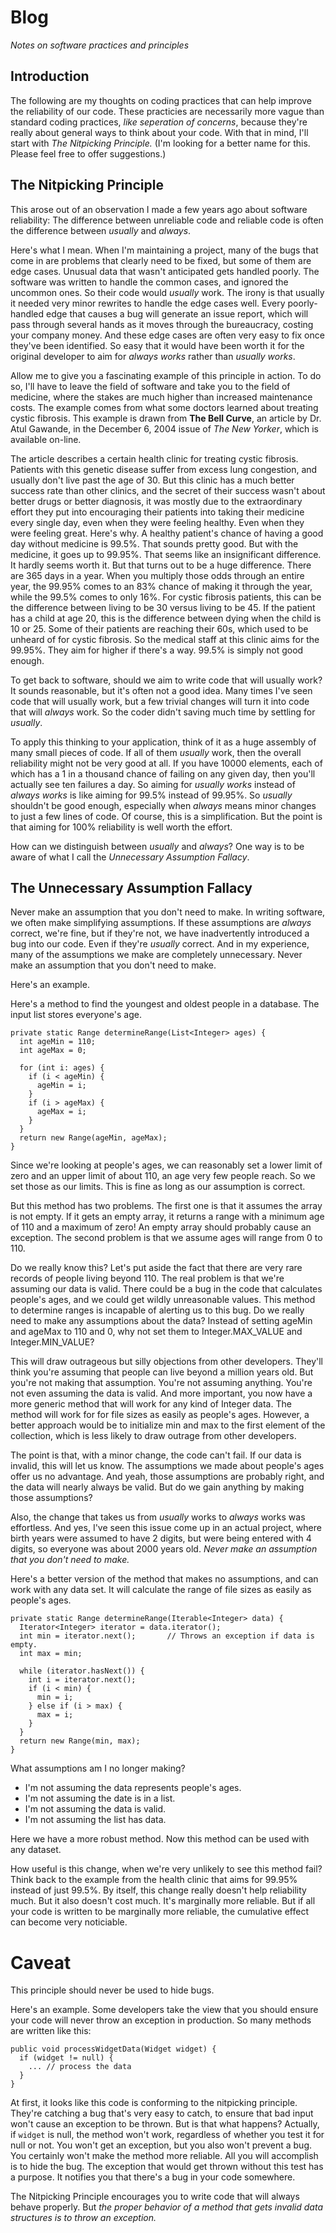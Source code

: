 # Blog
*Notes on software practices and principles*

## Introduction
The following are my thoughts on coding practices that can help improve the reliability of our code. These practicies are necessarily more vague than standard coding practices, *like seperation of concerns*, because they're really about general ways to think about your code. With that in mind, I'll start with *The Nitpicking Principle.* (I'm looking for a better name for this. Please feel free to offer suggestions.)

## The Nitpicking Principle
This arose out of an observation I made a few years ago about software reliability: The difference between unreliable code and reliable code is often the difference between *usually* and *always*.

Here's what I mean. When I'm maintaining a project, many of the bugs that come in are problems that clearly need to be fixed, but some of them are edge cases. Unusual data that wasn't anticipated gets handled poorly. The software was written to handle the common cases, and ignored the uncommon ones. So their code would *usually* work. The irony is that usually it needed very minor rewrites to handle the edge cases well. Every poorly-handled edge that causes a bug will generate an issue report, which will pass through several hands as it moves through the bureaucracy, costing your company money. And these edge cases are often very easy to fix once they've been identified. So easy that it would have been worth it for the original developer to aim for *always works* rather than *usually works*.

Allow me to give you a fascinating example of this principle in action. To do so, I'll have to leave the field of software and take you to the field of medicine, where the stakes are much higher than increased maintenance costs. The example comes from what some doctors learned about treating cystic fibrosis. This example is drawn from **The Bell Curve**, an article by Dr. Atul Gawande, in the December 6, 2004 issue of *The New Yorker*, which is available on-line.

The article describes a certain health clinic for treating cystic fibrosis. Patients with this genetic disease suffer from excess lung congestion, and usually don't live past the age of 30. But this clinic has a much better success rate than other clinics, and the secret of their success wasn't about better drugs or better diagnosis, it was mostly due to the extraordinary effort they put into encouraging their patients into taking their medicine every single day, even when they were feeling healthy. Even when they were feeling great. Here's why. A healthy patient's chance of having a good day without medicine is 99.5%. That sounds pretty good. But with the medicine, it goes up to 99.95%. That seems like an insignificant difference. It hardly seems worth it. But that turns out to be a huge difference. There are 365 days in a year. When you multiply those odds through an entire year, the 99.95% comes to an 83% chance of making it through the year, while the 99.5% comes to only 16%. For cystic fibrosis patients, this can be the difference between living to be 30 versus living to be 45. If the patient has a child at age 20, this is the difference between dying when the child is 10 or 25. Some of their patients are reaching their 60s, which used to be unheard of for cystic fibrosis. So the medical staff at this clinic aims for the 99.95%. They aim for higher if there's a way. 99.5% is simply not good enough.

To get back to software, should we aim to write code that will usually work? It sounds reasonable, but it's often not a good idea. Many times I've seen code that will usually work, but a few trivial changes will turn it into code that will *always* work. So the coder didn't saving much time by settling for *usually*.

To apply this thinking to your application, think of it as a huge assembly of many small pieces of code. If all of them *usually* work, then the overall reliability might not be very good at all. If you have 10000 elements, each of which has a 1 in a thousand chance of failing on any given day, then you'll actually see ten failures a day. So aiming for *usually works* instead of *always works* is like aiming for 99.5% instead of 99.95%. So *usually* shouldn't be good enough, especially when *always* means minor changes to just a few lines of code. Of course, this is a simplification. But the point is that aiming for 100% reliability is well worth the effort.

How can we distinguish between *usually* and *always*? One way is to be aware of what I call the *Unnecessary Assumption Fallacy*.

## The Unnecessary Assumption Fallacy

Never make an assumption that you don't need to make. In writing software, we often make simplifying assumptions. If these assumptions are *always* correct, we're fine, but if they're not, we have inadvertently introduced a bug into our code. Even if they're *usually* correct. And in my experience, many of the assumptions we make are completely unnecessary. Never make an assumption that you don't need to make.

Here's an example.

Here's a method to find the youngest and oldest people in a database. The input list stores everyone's age.

    private static Range determineRange(List<Integer> ages) {
      int ageMin = 110;
      int ageMax = 0;
    
      for (int i: ages) {
        if (i < ageMin) {
          ageMin = i;
        }
        if (i > ageMax) {
          ageMax = i;
        }
      }
      return new Range(ageMin, ageMax);
    }
    
Since we're looking at people's ages, we can reasonably set a lower limit of zero and an upper limit of about 110, an age very few people reach. So we set those as our limits. This is fine as long as our assumption is correct.

But this method has two problems. The first one is that it assumes the array is not empty. If it gets an empty array, it returns a range with a minimum age of 110 and a maximum of zero! An empty array should probably cause an exception. The second problem is that we assume ages will range from 0 to 110.

Do we really know this? Let's put aside the fact that there are very rare records of people living beyond 110. The real problem is that we're assuming our data is valid. There could be a bug in the code that calculates people's ages, and we could get wildly unreasonable values. This method to determine ranges is incapable of alerting us to this bug. Do we really need to make any assumptions about the data? Instead of setting ageMin and ageMax to 110 and 0, why not set them to Integer.MAX_VALUE and Integer.MIN_VALUE?

This will draw outrageous but silly objections from other developers. They'll think you're assuming that people can live beyond a million years old. But you're not making that assumption. You're not assuming anything. You're not even assuming the data is valid. And more important, you now have a more generic method that will work for any kind of Integer data. The method will work for for file sizes as easily as people's ages. However, a better approach would be to initialize min and max to the first element of the collection, which is less likely to draw outrage from other developers.

The point is that, with a minor change, the code can't fail. If our data is invalid, this will let us know. The assumptions we made about people's ages offer us no advantage. And yeah, those assumptions are probably right, and the data will nearly always be valid. But do we gain anything by making those assumptions? 

Also, the change that takes us from *usually* works to *always* works was effortless. And yes, I've seen this issue come up in an actual project, where birth years were assumed to have 2 digits, but were being entered with 4 digits, so everyone was about 2000 years old. *Never make an assumption that you don't need to make.*

Here's a better version of the method that makes no assumptions, and can work with any data set. It will calculate the range of file sizes as easily as people's ages.

    private static Range determineRange(Iterable<Integer> data) {
      Iterator<Integer> iterator = data.iterator();
      int min = iterator.next();       // Throws an exception if data is empty.
      int max = min;
    
      while (iterator.hasNext()) {
        int i = iterator.next();
        if (i < min) {
          min = i;
        } else if (i > max) {
          max = i;
        }
      }
      return new Range(min, max);
    }
    
What assumptions am I no longer making?
* I'm not assuming the data represents people's ages.
* I'm not assuming the date is in a list.
* I'm not assuming the data is valid.
* I'm not assuming the list has data.

Here we have a more robust method. Now this method can be used with any dataset. 

How useful is this change, when we're very unlikely to see this method fail? Think back to the example from the health clinic that aims for 99.95% instead of just 99.5%. By itself, this change really doesn't help reliability much. But it also doesn't cost much. It's marginally more reliable. But if all your code is written to be marginally more reliable, the cumulative effect can become very noticiable.

# Caveat

This principle should never be used to hide bugs.

Here's an example. Some developers take the view that you should ensure your code will never throw an exception in production. So many methods are written like this:

    public void processWidgetData(Widget widget) {
      if (widget != null) {
        ... // process the data
      }
    }

At first, it looks like this code is conforming to the nitpicking principle. They're catching a bug that's very easy to catch, to ensure that bad input won't cause an exception to be thrown. But is that what happens? Actually, if `widget` is null, the method won't work, regardless of whether you test it for null or not. You won't get an exception, but you also won't prevent a bug. You certainly won't make the method more reliable. All you will accomplish is to hide the bug. The exception that would get thrown without this test has a purpose. It notifies you that there's a bug in your code somewhere.

The Nitpicking Principle encourages you to write code that will always behave properly. But *the proper behavior of a method that gets invalid data structures is to throw an exception.* 

